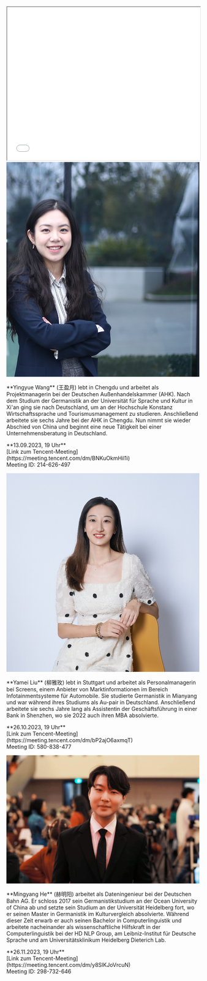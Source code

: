 <iframe style="width:100%; height: 400px;" src="slideshow/slideshow.html"></iframe>

<div class="row">
  <img class="img-left" src="images/wang_yingyue.jpg"/>

  <p class="text-right" markdown="1">
**Yingyue Wang** (王盈月) lebt in Chengdu und arbeitet als Projektmanagerin bei der Deutschen Außenhandelskammer (AHK). Nach dem Studium der Germanistik an der Universität für Sprache und Kultur in Xi'an ging sie nach Deutschland, um an der Hochschule Konstanz Wirtschaftssprache und Tourismusmanagement zu studieren. Anschließend arbeitete sie sechs Jahre bei der AHK in Chengdu. Nun nimmt sie wieder Abschied von China und beginnt eine neue Tätigkeit bei einer Unternehmensberatung in Deutschland.
  </p>
  <p class="text-right" markdown="1">
  **13.09.2023, 19 Uhr**<br>[Link zum Tencent-Meeting](https://meeting.tencent.com/dm/BNKuOkmHil1i)<br>Meeting ID: 214-626-497
  </p>
</div>


<div class='row'>
  <img class="img-left" src="images/liu_yamei.jpg"/>
  <p class='text-right' markdown='1'>
  **Yamei Liu** (柳雅玫) lebt in Stuttgart und arbeitet als Personalmanagerin bei Screens, einem Anbieter von Marktinformationen im Bereich Infotainmentsysteme für Automobile. Sie studierte Germanistik in Mianyang und war während ihres Studiums als Au-pair in Deutschland. Anschließend arbeitete sie sechs Jahre lang als Assistentin der Geschäftsführung in einer Bank in Shenzhen, wo sie 2022 auch ihren MBA absolvierte.
  </p>
  <p class="text-right" markdown="1">
  **26.10.2023, 19 Uhr**<br>[Link zum Tencent-Meeting](https://meeting.tencent.com/dm/bP2ajO6axmqT)<br>Meeting ID: 580-838-477
  </p>
</div>

<div class='row'>
  <img class="img-left" src="images/he_mingyang.jpg"/>
  <p class='text-right' markdown='1'>
  **Mingyang He** (赫明阳) arbeitet als Dateningenieur bei der Deutschen Bahn AG. Er schloss 2017 sein Germanistikstudium an der Ocean University of China ab und setzte sein Studium an der Universität Heidelberg fort, wo er seinen Master in Germanistik im Kulturvergleich absolvierte. Während dieser Zeit erwarb er auch seinen Bachelor in Computerlinguistik und arbeitete nacheinander als wissenschaftliche Hilfskraft in der Computerlinguistik bei der HD NLP Group, am Leibniz-Institut für Deutsche Sprache und am Universitätsklinikum Heidelberg Dieterich Lab.
  </p>
  <p class="text-right" markdown="1">
  **26.11.2023, 19 Uhr**<br>[Link zum Tencent-Meeting](https://meeting.tencent.com/dm/y8SlKJoVrcuN)<br>Meeting ID: 298-732-646
  </p>
</div>
